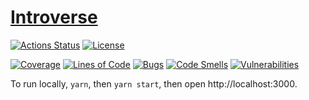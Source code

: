 # [Introverse](https://introverse.onrender.com)

[![Actions Status](https://github.com/alexander-trishin/introverse-ui/workflows/Run%20Tests/badge.svg)](https://github.com/alexander-trishin/introverse-ui/actions) [![License](https://img.shields.io/github/license/alexander-trishin/introverse-ui)](https://github.com/alexander-trishin/introverse-ui/blob/master/LICENSE.txt)

[![Coverage](https://sonarcloud.io/api/project_badges/measure?project=alexander-trishin_introverse-ui&metric=coverage)](https://sonarcloud.io/dashboard?id=alexander-trishin_introverse-ui) [![Lines of Code](https://sonarcloud.io/api/project_badges/measure?project=alexander-trishin_introverse-ui&metric=ncloc)](https://sonarcloud.io/dashboard?id=alexander-trishin_introverse-ui) [![Bugs](https://sonarcloud.io/api/project_badges/measure?project=alexander-trishin_introverse-ui&metric=bugs)](https://sonarcloud.io/dashboard?id=alexander-trishin_introverse-ui) [![Code Smells](https://sonarcloud.io/api/project_badges/measure?project=alexander-trishin_introverse-ui&metric=code_smells)](https://sonarcloud.io/dashboard?id=alexander-trishin_introverse-ui) [![Vulnerabilities](https://sonarcloud.io/api/project_badges/measure?project=alexander-trishin_introverse-ui&metric=vulnerabilities)](https://sonarcloud.io/dashboard?id=alexander-trishin_introverse-ui)

To run locally, `yarn`, then `yarn start`, then open http://localhost:3000.
